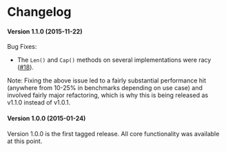 # Changelog

#### Version 1.1.0 (2015-11-22)

Bug Fixes:
 - The `Len()` and `Cap()` methods on several implementations were racy
   ([#18](https://github.com/eapache/channels/issues/18)).

Note: Fixing the above issue led to a fairly substantial performance hit
(anywhere from 10-25% in benchmarks depending on use case) and involved fairly
major refactoring, which is why this is being released as v1.1.0 instead
of v1.0.1.

#### Version 1.0.0 (2015-01-24)

Version 1.0.0 is the first tagged release. All core functionality was available
at this point.
